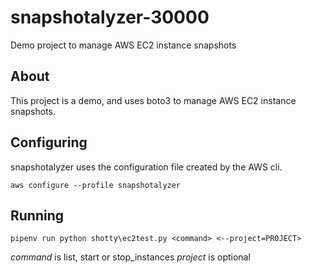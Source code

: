 # snapshotalyzer-30000
Demo project to manage AWS EC2 instance snapshots

## About

This project is a demo, and  uses boto3 to manage AWS EC2 instance snapshots.

## Configuring

snapshotalyzer uses the configuration file created by the AWS cli.

`aws configure --profile snapshotalyzer`

## Running

`pipenv run python shotty\ec2test.py <command> <--project=PROJECT>`

*command* is list, start or stop_instances
*project* is optional
